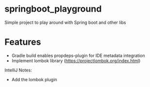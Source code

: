 # springboot_playground
Simple project to play around with Spring boot and other libs

Features
========
* Gradle build enables propdeps-plugin for IDE metadata integration
* Implement lombok library (https://projectlombok.org/index.html)


IntelliJ Notes:
* Add the lombok plugin
